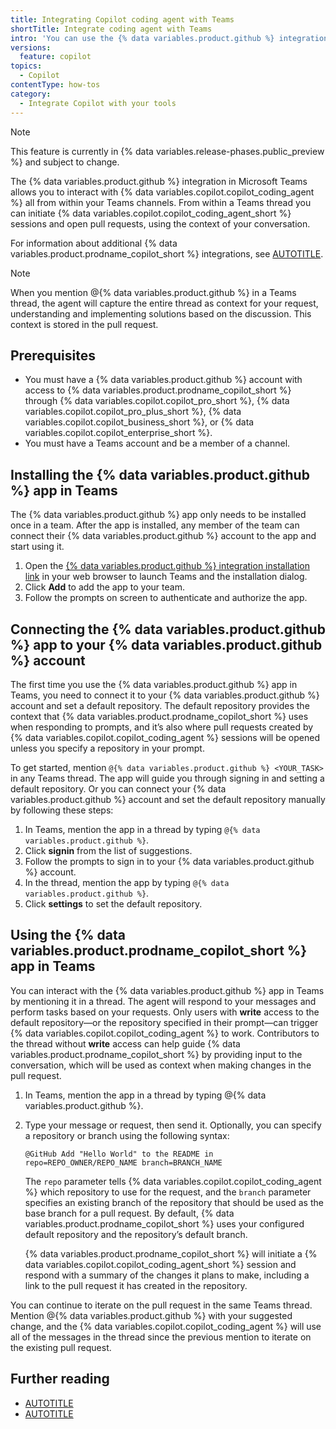 ```yaml
---
title: Integrating Copilot coding agent with Teams
shortTitle: Integrate coding agent with Teams
intro: 'You can use the {% data variables.product.github %} integration in Teams to provide context and open pull requests all from within your Teams channels.'
versions:
  feature: copilot
topics:
  - Copilot
contentType: how-tos
category: 
  - Integrate Copilot with your tools
---
```


> [!NOTE]
> This feature is currently in {% data variables.release-phases.public_preview %} and subject to change.

The {% data variables.product.github %} integration in Microsoft Teams allows you to interact with {% data variables.copilot.copilot_coding_agent %} all from within your Teams channels. From within a Teams thread you can initiate {% data variables.copilot.copilot_coding_agent_short %} sessions and open pull requests, using the context of your conversation.

For information about additional {% data variables.product.prodname_copilot_short %} integrations, see [AUTOTITLE](/copilot/concepts/tools/about-copilot-integrations).

> [!NOTE]
> When you mention @{% data variables.product.github %} in a Teams thread, the agent will capture the entire thread as context for your request, understanding and implementing solutions based on the discussion. This context is stored in the pull request.

## Prerequisites

* You must have a {% data variables.product.github %} account with access to {% data variables.product.prodname_copilot_short %} through {% data variables.copilot.copilot_pro_short %}, {% data variables.copilot.copilot_pro_plus_short %}, {% data variables.copilot.copilot_business_short %}, or {% data variables.copilot.copilot_enterprise_short %}.
* You must have a Teams account and be a member of a channel.

## Installing the {% data variables.product.github %} app in Teams

The {% data variables.product.github %} app only needs to be installed once in a team. After the app is installed, any member of the team can connect their {% data variables.product.github %} account to the app and start using it.

1. Open the [{% data variables.product.github %} integration installation link](https://teams.microsoft.com/l/app/836ecc9e-6dca-4696-a2e9-15e252cd3f31) in your web browser to launch Teams and the installation dialog.
1. Click **Add** to add the app to your team.
1. Follow the prompts on screen to authenticate and authorize the app.

## Connecting the {% data variables.product.github %} app to your {% data variables.product.github %} account

The first time you use the {% data variables.product.github %} app in Teams, you need to connect it to your {% data variables.product.github %} account and set a default repository. The default repository provides the context that {% data variables.product.prodname_copilot_short %} uses when responding to prompts, and it’s also where pull requests created by {% data variables.copilot.copilot_coding_agent %} sessions will be opened unless you specify a repository in your prompt.

To get started, mention `@{% data variables.product.github %} <YOUR_TASK>` in any Teams thread. The app will guide you through signing in and setting a default repository. Or you can connect your {% data variables.product.github %} account and set the default repository manually by following these steps:

1. In Teams, mention the app in a thread by typing `@{% data variables.product.github %}`.
1. Click **signin** from the list of suggestions.
1. Follow the prompts to sign in to your {% data variables.product.github %} account.
1. In the thread, mention the app by typing `@{% data variables.product.github %}`.
1. Click **settings** to set the default repository.

## Using the {% data variables.product.prodname_copilot_short %} app in Teams

You can interact with the {% data variables.product.github %} app in Teams by mentioning it in a thread. The agent will respond to your messages and perform tasks based on your requests. Only users with **write** access to the default repository—or the repository specified in their prompt—can trigger {% data variables.copilot.copilot_coding_agent %} to work. Contributors to the thread without **write** access can help guide {% data variables.product.prodname_copilot_short %} by providing input to the conversation, which will be used as context when making changes in the pull request.

1. In Teams, mention the app in a thread by typing @{% data variables.product.github %}.
1. Type your message or request, then send it. Optionally, you can specify a repository or branch using the following syntax:

    ```text
    @GitHub Add "Hello World" to the README in repo=REPO_OWNER/REPO_NAME branch=BRANCH_NAME
    ```

   The `repo` parameter tells {% data variables.copilot.copilot_coding_agent %} which repository to use for the request, and the `branch` parameter specifies an existing branch of the repository that should be used as the base branch for a pull request. By default, {% data variables.product.prodname_copilot_short %} uses your configured default repository and the repository’s default branch.

   {% data variables.product.prodname_copilot_short %} will initiate a {% data variables.copilot.copilot_coding_agent_short %} session and respond with a summary of the changes it plans to make, including a link to the pull request it has created in the repository.

You can continue to iterate on the pull request in the same Teams thread. Mention @{% data variables.product.github %} with your suggested change, and the {% data variables.copilot.copilot_coding_agent %} will use all of the messages in the thread since the previous mention to iterate on the existing pull request.

## Further reading

* [AUTOTITLE](/copilot/concepts/coding-agent/coding-agent)
* [AUTOTITLE](/copilot/concepts/coding-agent/enable-coding-agent)
